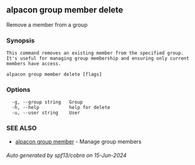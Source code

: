 ## alpacon group member delete

Remove a member from a group

### Synopsis


	This command removes an existing member from the specified group. 
	It's useful for managing group membership and ensuring only current members have access.
	

```
alpacon group member delete [flags]
```

### Options

```
  -g, --group string   Group
  -h, --help           help for delete
  -u, --user string    User
```

### SEE ALSO

* [alpacon group member](alpacon_group_member.md)	 - Manage group members

###### Auto generated by spf13/cobra on 15-Jun-2024
